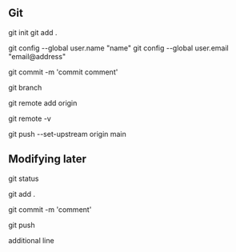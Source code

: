 
## Git

git init
git add .

git config --global user.name "name"
git config --global user.email "email@address"

git commit -m 'commit comment'

git branch

git remote add origin <repo-address>

git remote -v

git push --set-upstream origin main


## Modifying later

git status

git add .

git commit -m 'comment'

git push



additional line
